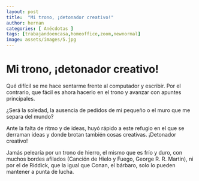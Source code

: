 ```yaml
---
layout: post
title:  "Mi trono, ¡detonador creativo!"
author: hernan
categories: [ Anécdotas ]
tags: [trabajandoencasa,homeoffice,zoom,newnormal]
image: assets/images/5.jpg
---
```


# Mi trono, ¡detonador creativo!

Qué difícil se me hace sentarme frente al computador y escribir. Por el contrario, que fácil es ahora hacerlo en el trono y avanzar con apuntes principales.

¿Será la soledad, la ausencia de pedidos de mi pequeño o el muro que me separa del mundo?

Ante la falta de ritmo y de ideas, huyó rápido a este refugio en el que se derraman ideas y donde brotan también cosas creativas. ¡Detonador creativo!

Jamás pelearía por un trono de hierro, el mismo que es frío y duro, con muchos bordes afilados (Canción de Hielo y Fuego, George R. R. Martin), ni por el de Riddick, que la igual que Conan, el bárbaro, solo lo pueden mantener a punta de lucha.

